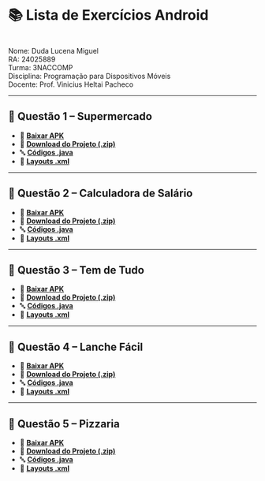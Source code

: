 # 📚 Lista de Exercícios Android
<br>Nome: Duda Lucena Miguel
<br>RA: 24025889
<br>Turma: 3NACCOMP
<br>Disciplina: Programação para Dispositivos Móveis
<br>Docente: Prof. Vinicius Heltai Pacheco

---

## 🛒 Questão 1 – Supermercado
- 📲 **[Baixar APK](https://raw.githubusercontent.com/DudaLucenaMiguel/Lista-de-Exercicios/main/Questao1_Supermercado/app-debug.apk)**
- 📁 **[Download do Projeto (.zip)](https://raw.githubusercontent.com/DudaLucenaMiguel/Lista-de-Exercicios/main/Questao1_Supermercado/Questao%201%20-%20Supermercado.zip)**
- 🔤 **[Códigos .java](https://github.com/DudaLucenaMiguel/Lista-de-Exercicios/tree/main/Questao1_Supermercado/app/src/main/java/br/com/fecapccp/questao1_supermercado)**
- 🧩 **[Layouts .xml](https://github.com/DudaLucenaMiguel/Lista-de-Exercicios/tree/main/Questao1_Supermercado/app/src/main/res/layout)**

---

## 💼 Questão 2 – Calculadora de Salário
- 📲 **[Baixar APK](https://raw.githubusercontent.com/DudaLucenaMiguel/Lista-de-Exercicios/main/Questao2_Calculadora_de_salario/app-debug.apk)**
- 📁 **[Download do Projeto (.zip)](https://raw.githubusercontent.com/DudaLucenaMiguel/Lista-de-Exercicios/main/Questao2_Calculadora_de_salario/Calculadora%20de%20Sal%C3%A1rio.zip)**
- 🔤 **[Códigos .java](https://github.com/DudaLucenaMiguel/Lista-de-Exercicios/tree/main/Questao2_Calculadora_de_salario/app/src/main/java/br/com/fecapccp/calculadoradesalario)**
- 🧩 **[Layouts .xml](https://github.com/DudaLucenaMiguel/Lista-de-Exercicios/tree/main/Questao2_Calculadora_de_salario/app/src/main/res/layout)**

---

## 🏬 Questão 3 – Tem de Tudo
- 📲 **[Baixar APK](https://raw.githubusercontent.com/DudaLucenaMiguel/Lista-de-Exercicios/main/Questao3_Tem_de_Tudo/app-debug.apk)**
- 📁 **[Download do Projeto (.zip)](https://raw.githubusercontent.com/DudaLucenaMiguel/Lista-de-Exercicios/main/Questao3_Tem_de_Tudo/Questao%203%20-%20Tem%20de%20Tudo.zip)**
- 🔤 **[Códigos .java](https://github.com/DudaLucenaMiguel/Lista-de-Exercicios/tree/main/Questao3_Tem_de_Tudo/app/src/main/java/br/com/fecapccp/questao3_temdetudo)**
- 🧩 **[Layouts .xml](https://github.com/DudaLucenaMiguel/Lista-de-Exercicios/tree/main/Questao3_Tem_de_Tudo/app/src/main/res/layout)**

---

## 🍔 Questão 4 – Lanche Fácil
- 📲 **[Baixar APK](https://raw.githubusercontent.com/DudaLucenaMiguel/Lista-de-Exercicios/main/Questao4_Lanche_Facil/app-debug.apk)**
- 📁 **[Download do Projeto (.zip)](https://raw.githubusercontent.com/DudaLucenaMiguel/Lista-de-Exercicios/main/Questao4_Lanche_Facil/Questao%204%20-%20Lanche%20Facil.zip)**
- 🔤 **[Códigos .java](https://github.com/DudaLucenaMiguel/Lista-de-Exercicios/tree/main/Questao4_Lanche_Facil/app/src/main/java/br/com/lanchefacil/www)**
- 🧩 **[Layouts .xml](https://github.com/DudaLucenaMiguel/Lista-de-Exercicios/tree/main/Questao4_Lanche_Facil/app/src/main/res/layout)**

---

## 🍕 Questão 5 – Pizzaria
- 📲 **[Baixar APK](https://raw.githubusercontent.com/DudaLucenaMiguel/Lista-de-Exercicios/main/Questao5_Pizzaria/app-debug.apk)**
- 📁 **[Download do Projeto (.zip)](https://raw.githubusercontent.com/DudaLucenaMiguel/Lista-de-Exercicios/main/Questao5_Pizzaria/Questao%205%20-%20Pizzaria.zip)**
- 🔤 **[Códigos .java](https://github.com/DudaLucenaMiguel/Lista-de-Exercicios/tree/main/Questao5_Pizzaria/app/src/main/java/br/com/fecapccp/questao5_pizzaria)**
- 🧩 **[Layouts .xml](https://github.com/DudaLucenaMiguel/Lista-de-Exercicios/tree/main/Questao5_Pizzaria/app/src/main/res/layout)**

